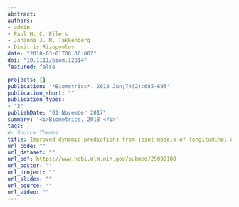 ```yaml
---
abstract: 
authors:
- admin
- Paul H. C. Eilers  
- Johanna J. M. Takkenberg  
- Dimitris Rizopoulos
date: "2018-03-01T00:00:00Z"
doi: "10.1111/biom.12814"
featured: false

projects: []
publication: '*Biometrics*. 2018 Jun;74(2):685-693'
publication_short: ""
publication_types:
- "2"
publishDate: "01 November 2017"
summary: '<i>Biometrics, 2018 </i>'
tags:
#- Source Themes
title: Improved dynamic predictions from joint models of longitudinal and survival data with time-varying effects using P-splines.
url_code: ""
url_dataset: ""
url_pdf: https://www.ncbi.nlm.nih.gov/pubmed/29092100
url_poster: ""
url_project: ""
url_slides: ""
url_source: ""
url_video: ""
---
```

